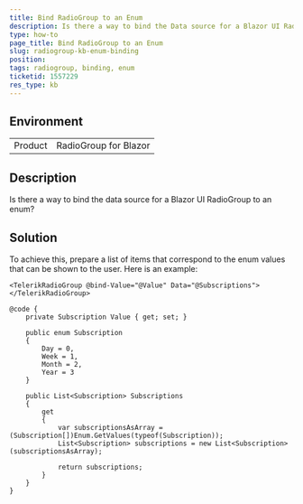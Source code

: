 ```yaml
---
title: Bind RadioGroup to an Enum
description: Is there a way to bind the Data source for a Blazor UI RadioGroup to an Enum?
type: how-to
page_title: Bind RadioGroup to an Enum
slug: radiogroup-kb-enum-binding
position: 
tags: radiogroup, binding, enum
ticketid: 1557229
res_type: kb
---
```


## Environment

<table>
    <tbody>
        <tr>
            <td>Product</td>
            <td>RadioGroup for Blazor</td>
        </tr>
    </tbody>
</table>

## Description

Is there a way to bind the data source for a Blazor UI RadioGroup to an enum?

## Solution
To achieve this, prepare a list of items that correspond to the enum values that can be shown to the user. Here is an example:

````CSHTML
<TelerikRadioGroup @bind-Value="@Value" Data="@Subscriptions"></TelerikRadioGroup>

@code {
    private Subscription Value { get; set; }

    public enum Subscription
    {
        Day = 0,
        Week = 1,
        Month = 2,
        Year = 3
    }

    public List<Subscription> Subscriptions
    {
        get
        {
            var subscriptionsAsArray = (Subscription[])Enum.GetValues(typeof(Subscription));
            List<Subscription> subscriptions = new List<Subscription>(subscriptionsAsArray);

            return subscriptions;
        }
    }
}
````
